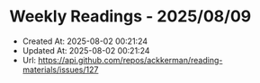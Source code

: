# Weekly Readings - 2025/08/09

- Created At: 2025-08-02 00:21:24
- Updated At: 2025-08-02 00:21:24
- Url: https://api.github.com/repos/ackkerman/reading-materials/issues/127

